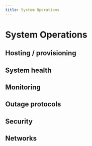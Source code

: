 ```yaml
---
title: System Operations
---
```


# System Operations

## Hosting / provisioning
## System health
## Monitoring
## Outage protocols
## Security
## Networks
